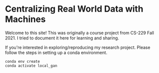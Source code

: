 # Centralizing Real World Data with Machines

Welcome to this site! This was originally a course project from CS-229 Fall 2021. I tried to document it here for learning and sharing.

If you're interested in exploring/reproducing my research project. Please follow the steps in setting up a conda environment.

````
conda env create
conda activate local_gan
````

